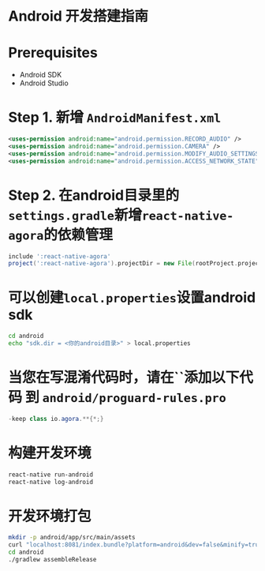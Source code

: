 # Android 开发搭建指南

# Prerequisites
* Android SDK
* Android Studio

# Step 1. 新增 `AndroidManifest.xml`
```xml
<uses-permission android:name="android.permission.RECORD_AUDIO" />
<uses-permission android:name="android.permission.CAMERA" />
<uses-permission android:name="android.permission.MODIFY_AUDIO_SETTINGS" />
<uses-permission android:name="android.permission.ACCESS_NETWORK_STATE" />
```

# Step 2. 在android目录里的`settings.gradle`新增`react-native-agora`的依赖管理
```groovy
include ':react-native-agora'
project(':react-native-agora').projectDir = new File(rootProject.projectDir, '../node_modules/react-native-agora/android')
```

# 可以创建`local.properties`设置android sdk
```bash
cd android
echo "sdk.dir = <你的android目录>" > local.properties
```

# 当您在写混淆代码时，请在``添加以下代码 到 `android/proguard-rules.pro`
```java
-keep class io.agora.**{*;}
```

# 构建开发环境
```bash
react-native run-android
react-native log-android
```

# 开发环境打包
```bash
mkdir -p android/app/src/main/assets
curl "localhost:8081/index.bundle?platform=android&dev=false&minify=true" -o "android/app/src/main/assets/index.android.bundle"
cd android
./gradlew assembleRelease

```